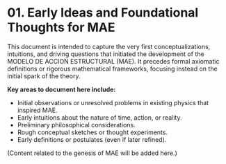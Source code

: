 # 01. Early Ideas and Foundational Thoughts for MAE

This document is intended to capture the very first conceptualizations, intuitions, and driving questions that initiated the development of the MODELO DE ACCION ESTRUCTURAL (MAE). It precedes formal axiomatic definitions or rigorous mathematical frameworks, focusing instead on the initial spark of the theory.

**Key areas to document here include:**
- Initial observations or unresolved problems in existing physics that inspired MAE.
- Early intuitions about the nature of time, action, or reality.
- Preliminary philosophical considerations.
- Rough conceptual sketches or thought experiments.
- Early definitions or postulates (even if later refined).

(Content related to the genesis of MAE will be added here.)
